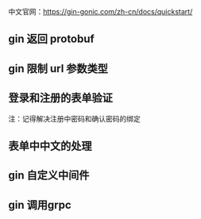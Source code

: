 中文官网：https://gin-gonic.com/zh-cn/docs/quickstart/

## gin 返回 protobuf

## gin 限制 url 参数类型

## 登录和注册的表单验证

注：记得解决注册中密码和确认密码的绑定

## 表单中中文的处理

## gin 自定义中间件

## gin 调用grpc





